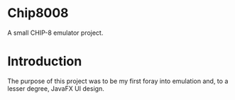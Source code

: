 # Chip8008
A small CHIP-8 emulator project.

# Introduction
The purpose of this project was to be my first foray into emulation and, to a lesser degree, JavaFX UI design.
